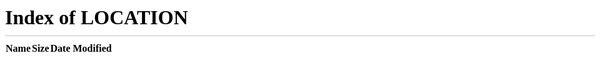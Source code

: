 ```yaml
---
# THIS IS A LEGACY LANDING PAGE
# It just redirects to the main documentation page

title: Reference - Resource Watch API

---
```


<meta http-equiv="Refresh" content="0; url='/'" />